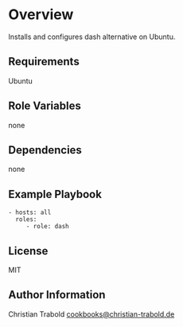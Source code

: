 # Overview

Installs and configures dash alternative on Ubuntu.


## Requirements

Ubuntu

## Role Variables

none

## Dependencies

none

## Example Playbook

    - hosts: all
      roles:
         - role: dash

## License

MIT

## Author Information

Christian Trabold <cookbooks@christian-trabold.de>

